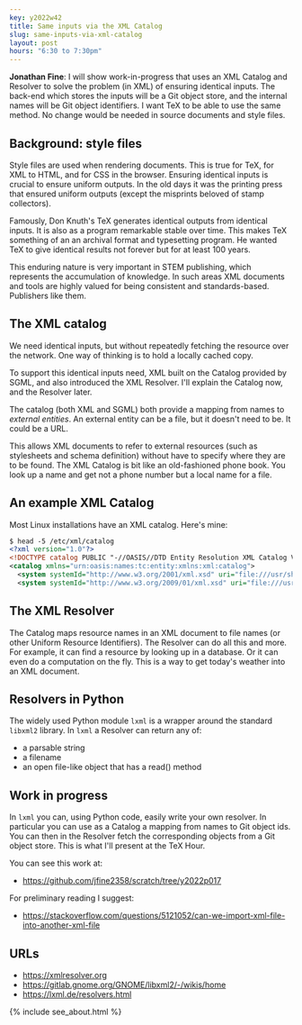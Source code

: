 ```yaml
---
key: y2022w42
title: Same inputs via the XML Catalog
slug: same-inputs-via-xml-catalog
layout: post
hours: "6:30 to 7:30pm"
---
```


**Jonathan Fine**: I will show work-in-progress that uses an XML
Catalog and Resolver to solve the problem (in XML) of ensuring
identical inputs. The back-end which stores the inputs will be a Git
object store, and the internal names will be Git object identifiers. I
want TeX to be able to use the same method. No change would be needed
in source documents and style files.

## Background: style files

Style files are used when rendering documents. This is true for TeX,
for XML to HTML, and for CSS in the browser. Ensuring identical inputs
is crucial to ensure uniform outputs. In the old days it was the
printing press that ensured uniform outputs (except the misprints
beloved of stamp collectors).

Famously, Don Knuth's TeX generates identical outputs from identical
inputs. It is also as a program remarkable stable over time. This
makes TeX something of an an archival format and typesetting
program. He wanted TeX to give identical results not forever but for
at least 100 years.

This enduring nature is very important in STEM publishing, which
represents the accumulation of knowledge. In such areas XML documents
and tools are highly valued for being consistent and
standards-based. Publishers like them.

## The XML catalog

We need identical inputs, but without repeatedly fetching the resource
over the network. One way of thinking is to hold a locally cached copy.

To support this identical inputs need, XML built on the Catalog
provided by SGML, and also introduced the XML Resolver. I'll explain
the Catalog now, and the Resolver later.

The catalog (both XML and SGML) both provide a mapping from names to
_external entities_. An external entity can be a file, but it doesn't
need to be. It could be a URL.

This allows XML documents to refer to external resources (such as
stylesheets and schema definition) without have to specify where they
are to be found. The XML Catalog is bit like an old-fashioned phone
book. You look up a name and get not a phone number but a local name
for a file.

## An example XML Catalog

Most Linux installations have an XML catalog. Here's mine:

```xml
$ head -5 /etc/xml/catalog
<?xml version="1.0"?>
<!DOCTYPE catalog PUBLIC "-//OASIS//DTD Entity Resolution XML Catalog V1.0//EN" "http://www.oasis-open.org/committees/entity/release/1.0/catalog.dtd">
<catalog xmlns="urn:oasis:names:tc:entity:xmlns:xml:catalog">
  <system systemId="http://www.w3.org/2001/xml.xsd" uri="file:///usr/share/xml/xml.xsd"/>
  <system systemId="http://www.w3.org/2009/01/xml.xsd" uri="file:///usr/share/xml/xml.xsd"/>
```

## The XML Resolver

The Catalog maps resource names in an XML document to file names (or
other Uniform Resource Identifiers). The Resolver can do all this and
more. For example, it can find a resource by looking up in a
database. Or it can even do a computation on the fly. This is a way to
get today's weather into an XML document.

## Resolvers in Python

The widely used Python module `lxml` is a wrapper around the standard
`libxml2` library. In `lxml` a Resolver can return any of:
- a parsable string
- a filename
- an open file-like object that has a read() method

## Work in progress

In `lxml` you can, using Python code, easily write your own
resolver. In particular you can use as a Catalog a mapping from names
to Git object ids. You can then in the Resolver fetch the
corresponding objects from a Git object store. This is what I'll
present at the TeX Hour.

You can see this work at:
- <https://github.com/jfine2358/scratch/tree/y2022p017>

For preliminary reading I suggest:
- <https://stackoverflow.com/questions/5121052/can-we-import-xml-file-into-another-xml-file>

## URLs




- <https://xmlresolver.org>
- <https://gitlab.gnome.org/GNOME/libxml2/-/wikis/home>
- <https://lxml.de/resolvers.html>

{% include see_about.html %}
